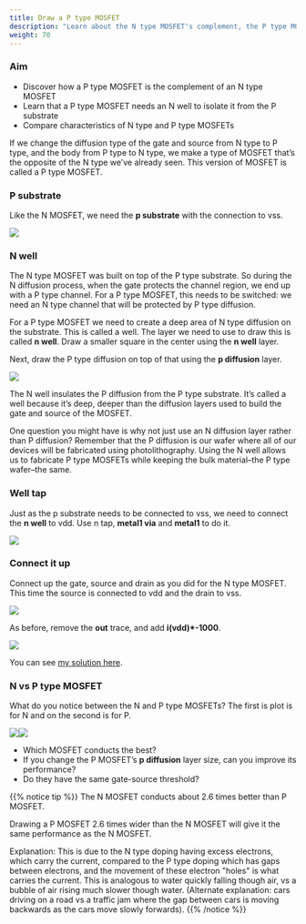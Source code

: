 ```yaml
---
title: Draw a P type MOSFET
description: "Learn about the N type MOSFET's complement, the P type MOSFET"
weight: 70
---
```


### Aim

*   Discover how a P type MOSFET is the complement of an N type MOSFET
*   Learn that a P type MOSFET needs an N well to isolate it from the P substrate
*   Compare characteristics of N type and P type MOSFETs

If we change the diffusion type of the gate and source from N type to P type, and the body from P type to N type, we make a type of MOSFET that’s the opposite of the N type we’ve already seen. This version of MOSFET is called a P type MOSFET.

### P substrate

Like the N MOSFET, we need the **p substrate** with the connection to vss.

![](../images/image33.png)

### N well

The N type MOSFET was built on top of the P type substrate. So during the N diffusion process, when the gate protects the channel region, we end up with a P type channel. For a P type MOSFET, this needs to be switched: we need an N type channel that will be protected by P type diffusion.

For a P type MOSFET we need to create a deep area of N type diffusion on the substrate. This is called a well. The layer we need to use to draw this is called **n well**. Draw a smaller square in the center using the **n well** layer.

Next, draw the P type diffusion on top of that using the **p diffusion** layer.

![](../images/image19.png)

The N well insulates the P diffusion from the P type substrate. It’s called a well because it’s deep, deeper than the diffusion layers used to build the gate and source of the MOSFET.

One question you might have is why not just use an N diffusion layer rather than P diffusion? Remember that the P diffusion is our wafer where all of our devices will be fabricated using photolithography. Using the N well allows us to fabricate P type MOSFETs while keeping the bulk material–the P type wafer–the same.

### Well tap

Just as the p substrate needs to be connected to vss, we need to connect the **n well** to vdd. Use n tap, **metal1 via** and **metal1** to do it.

![](../images/image42.png)

### Connect it up

Connect up the gate, source and drain as you did for the N type MOSFET. This time the source is connected to vdd and the drain to vss.

![](../images/image46.png)

As before, remove the **out** trace, and add **i(vdd)\*-1000**.

![](../images/image58.png)

You can see [my solution here](https://app.siliwiz.com/?preset=pmosfet).

### N vs P type MOSFET

What do you notice between the N and P type MOSFETs? The first is plot is for N and on the second is for P.

![](../images/image41.png)![](../images/image47.png)

*   Which MOSFET conducts the best?
*   If you change the P MOSFET’s **p diffusion** layer size, can you improve its performance?
*   Do they have the same gate-source threshold?

{{% notice tip %}}
The N MOSFET conducts about 2.6 times better than P MOSFET.

Drawing a P MOSFET 2.6 times wider than the N MOSFET will give it the same performance as the N MOSFET.

Explanation: This is due to the N type doping having excess electrons, which carry the current, compared to the P type doping which has gaps between electrons, and the movement of these electron "holes" is what carries the current. This is analogous to water quickly falling though air, vs a bubble of air rising much slower though water. (Alternate explanation: cars driving on a road vs a traffic jam where the gap between cars is moving backwards as the cars move slowly forwards).
{{% /notice %}}
